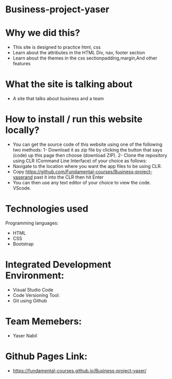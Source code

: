 # Business-project-yaser

# Why we did this?
- This site is designed to practice html, css
- Learn about the attributes in the HTML Div, nav, footer section
- Learn about the themes in the css sectionpadding,margin,And other features
# What the site is talking about
- A site that talks about business and a team
# How to install / run this website locally?
 - You can get the source code of this website using one of the following two methods:
  1- Download it as zip file by clicking the button that says (code) up this page then choose (download ZIP).
  2- Clone the repository using CLR (Command Line Interface) of your choice as follows:
  - Navigate to the location where you want the app files to be using CLR.
  - Copy https://github.com/Fundamental-courses/Business-project-yaserand past it into the CLR then hit Enter 
 - You can then use any text editor of your choice to view the code. VScode.
# Technologies used
Programming languages:
- HTML
- CSS
- Bootstrap
# Integrated Development Environment:
- Visual Studio Code
- Code Versioning Tool:
- Git using Github
# Team Memebers:
- Yaser Nabil

# Github Pages Link:
- https://fundamental-courses.github.io/Business-project-yaser/
